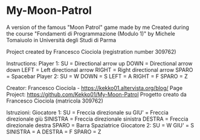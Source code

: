 # My-Moon-Patrol
A version of the famous "Moon Patrol" game made by me Created during the course "Fondamenti di Programmazione (Modulo 1)" by Michele Tomaiuolo in Università degli Studi di Parma

Project created by Francesco Ciociola (registration number 309762)

Instructions:
Player 1:
SU = Directional arrow up
DOWN = Directional arrow down
LEFT = Left directional arrow
RIGHT = Right directional arrow
SPARO = Spacebar
Player 2:
SU = W
DOWN = S
LEFT = A
RIGHT = F
SPARO = Z


Creator: Francesco Ciociola - https://kekko01.altervista.org/blog/
Page Project: https://github.com/Kekko01/My-Moon-Patrol
Progetto creato da Francesco Ciociola (matricola 309762)

Istruzioni:
Giocatore 1:
SU = Freccia direzionale su
GIU' = Freccia direzionale giù
SINISTRA = Freccia direzionale sinistra
DESTRA = Freccia direzionale destra
SPARO = Barra Spaziatrice
Giocatore 2:
SU = W
GIU' = S
SINISTRA = A
DESTRA = F
SPARO = Z
